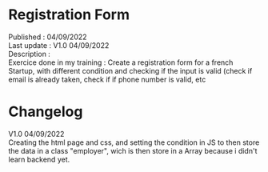 # Registration Form

Published : 04/09/2022 <br>
Last update : V1.0 04/09/2022 <br>
Description : <br>
Exercice done in my training : Create a registration form for a french Startup, with different condition and checking if the input is valid (check if email is already taken, check if if phone number is valid, etc <br>

# Changelog
V1.0 04/09/2022 <br>
Creating the html page and css, and setting the condition in JS to then store the data in a class "employer", wich is then store in a Array because i didn't learn backend yet.
